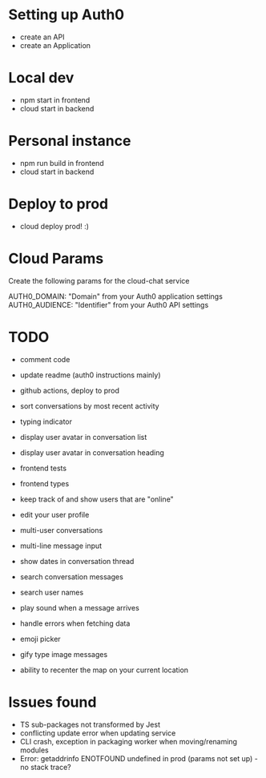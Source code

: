 # Setting up Auth0

- create an API
- create an Application

# Local dev

- npm start in frontend
- cloud start in backend

# Personal instance

- npm run build in frontend
- cloud start in backend

# Deploy to prod

- cloud deploy prod! :)

# Cloud Params

Create the following params for the cloud-chat service

AUTH0_DOMAIN: "Domain" from your Auth0 application settings
AUTH0_AUDIENCE: "Identifier" from your Auth0 API settings

# TODO

- comment code
- update readme (auth0 instructions mainly)
- github actions, deploy to prod

- sort conversations by most recent activity
- typing indicator
- display user avatar in conversation list
- display user avatar in conversation heading

- frontend tests
- frontend types
- keep track of and show users that are "online"
- edit your user profile
- multi-user conversations
- multi-line message input
- show dates in conversation thread
- search conversation messages
- search user names
- play sound when a message arrives
- handle errors when fetching data
- emoji picker
- gify type image messages
- ability to recenter the map on your current location

# Issues found

- TS sub-packages not transformed by Jest
- conflicting update error when updating service
- CLI crash, exception in packaging worker when moving/renaming modules
- Error: getaddrinfo ENOTFOUND undefined in prod (params not set up) - no stack trace?
